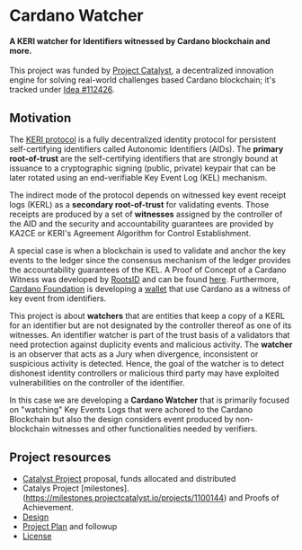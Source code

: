 # Cardano Watcher
#### A KERI watcher for Identifiers witnessed by Cardano blockchain and more.

This project was funded by [Project Catalyst](https://projectcatalyst.io), a decentralized innovation engine for solving real-world challenges based Cardano blockchain; it's tracked under [Idea #112426](https://projectcatalyst.io/funds/11/cardano-open-developers/gleif-network-super-watcher-on-cardano-by-rootsid-725aa).

## Motivation
The [KERI protocol](https://weboftrust.github.io/ietf-keri/draft-ssmith-keri.html) is a fully decentralized identity protocol for persistent self-certifying identifiers called Autonomic Identifiers (AIDs). The **primary root-of-trust** are the self-certifying identifiers that are strongly bound at issuance to a cryptographic signing (public, private) keypair that can be later rotated using an end-verifiable Key Event Log (KEL) mechanism.

The indirect mode of the protocol depends on witnessed key event receipt logs (KERL) as a **secondary root-of-trust** for validating events. Those receipts are produced by a set of **witnesses** assigned by the controller of the AID and the security and accountability guarantees are provided by KA2CE or KERI's Agreement Algorithm for Control Establishment.

A special case is when a blockchain is used to validate and anchor the key events to the ledger since the consensus mechanism of the ledger provides the accountability guarantees of the KEL. A Proof of Concept of a Cardano Witness was developed by [RootsID](https://www.rootsid.com) and can be found [here](https://github.com/weboftrust/cardano-backer). Furthermore, [Cardano Foundation](https://cardanofoundation.org) is developing a [wallet](https://github.com/cardano-foundation/cf-identity-wallet?tab=readme-ov-file) that use Cardano as a witness of key event from identifiers.

This project is about **watchers** that are entities that keep a copy of a KERL for an identifier but are not designated by the controller thereof as one of its witnesses. An identifier watcher is part of the trust basis of a validators that need protection against duplicity events and malicious activity. The **watcher** is an observer that acts as a Jury when divergence, inconsistent or suspicious activity is detected. Hence, the goal of the watcher is to detect dishonest identity controllers or malicious third party may have exploited vulnerabilities on the controller of the identifier.

In this case we are developing a **Cardano Watcher** that is primarily focused on "watching" Key Events Logs that were achored to the Cardano Blockchain but also the design considers event produced by non-blockchain witnesses and other functionalities needed by verifiers.

## Project resources
* [Catalyst Project](https://projectcatalyst.io/funds/11/cardano-open-developers/gleif-network-super-watcher-on-cardano-by-rootsid-725aa) proposal, funds allocated and distributed 
* Catalys Project [milestones].(https://milestones.projectcatalyst.io/projects/1100144) and Proofs of Achievement.
* [Design](DESIGN.md)
* [Project Plan](https://github.com/roots-id/cardano-watcher/milestones) and followup
* [License](LICENSE)
